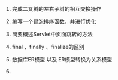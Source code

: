 1. 完成二叉树的左右子树的相互交换操作

2. 编写一个冒泡排序函数，并进行优化
3. 简要概述Servlet中页面跳转的方法
4. final 、finally 、finalize的区别 
5. 数据库ER模型 以及 ER模型转换为关系模型
6.  
